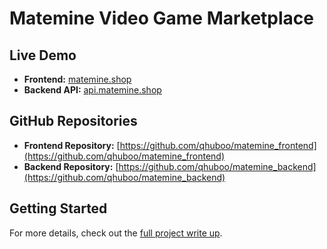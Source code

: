 # Matemine Video Game Marketplace

## Live Demo

*   **Frontend:** [matemine.shop](https://matemine.shop)
*   **Backend API:** [api.matemine.shop](https://api.matemine.shop)

## GitHub Repositories

*   **Frontend Repository:** [https://github.com/qhuboo/matemine_frontend](https://github.com/qhuboo/matemine_frontend)
*   **Backend Repository:** [https://github.com/qhuboo/matemine_backend](https://github.com/qhuboo/matemine_backend)

## Getting Started

For more details, check out the [full project write up](https://joselopezrenteria.com/projects/matemine).
